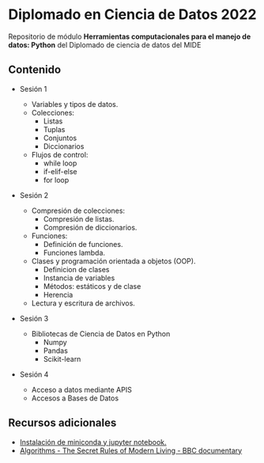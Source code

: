 # Diplomado en Ciencia de Datos 2022

Repositorio de módulo **Herramientas computacionales para el manejo de datos: Python** del Diplomado de ciencia de datos del MIDE

## Contenido

* Sesión 1
	- Variables y tipos de datos.
	- Colecciones:
		+ Listas
		+ Tuplas
		+ Conjuntos
		+ Diccionarios
	- Flujos de control:
		+ while loop
		+ if-elif-else 
		+ for loop

* Sesión 2
	- Compresión de colecciones:
		+ Compresión de listas.
		+ Compresión de diccionarios.
	- Funciones:
		+ Definición de funciones.
		+ Funciones lambda.
	- Clases y programación orientada a objetos (OOP).
		+ Definicion de clases
		+ Instancia de variables
		+ Métodos: estáticos y de clase
		+ Herencia
	- Lectura y escritura de archivos.
* Sesión 3
	- Bibliotecas de Ciencia de Datos en Python
		+ Numpy
		+ Pandas
		+ Scikit-learn
* Sesión 4
	- Acceso a datos mediante APIS
	- Accesos a Bases de Datos


## Recursos adicionales

* [Instalación de miniconda y jupyter notebook.](https://www.youtube.com/watch?v=YBFwFMxKyyc)
* [Algorithms - The Secret Rules of Modern Living - BBC documentary](https://www.youtube.com/watch?v=k2AqGongii0)